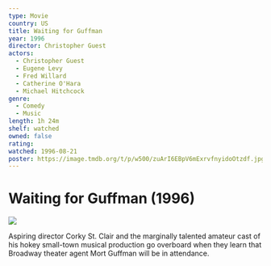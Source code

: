 ```yaml
---
type: Movie
country: US
title: Waiting for Guffman
year: 1996
director: Christopher Guest
actors:
  - Christopher Guest
  - Eugene Levy
  - Fred Willard
  - Catherine O'Hara
  - Michael Hitchcock
genre:
  - Comedy
  - Music
length: 1h 24m
shelf: watched
owned: false
rating:
watched: 1996-08-21
poster: https://image.tmdb.org/t/p/w500/zuArI6EBpV6mExrvfnyidoOtzdf.jpg
---
```


# Waiting for Guffman (1996)

![](https://image.tmdb.org/t/p/w500/zuArI6EBpV6mExrvfnyidoOtzdf.jpg)

Aspiring director Corky St. Clair and the marginally talented amateur cast of his hokey small-town musical production go overboard when they learn that Broadway theater agent Mort Guffman will be in attendance.